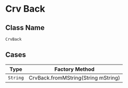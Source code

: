 
# Crv Back

## Class Name

`CrvBack`

## Cases

| Type | Factory Method |
|  --- | --- |
| `String` | CrvBack.fromMString(String mString) |

